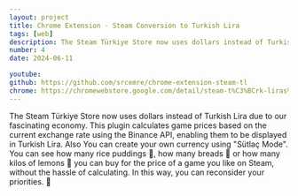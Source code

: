 ```yaml
---
layout: project
title: Chrome Extension - Steam Conversion to Turkish Lira
tags: [web] 
description: The Steam Türkiye Store now uses dollars instead of Turkish Lira due to our fascinating economy. This plugin calculates game prices based on the current exchange rate using the Binance API, enabling them to be displayed in Turkish Lira. Also You can create your own currency using "Sütlaç Mode". You can see how many rice puddings 🍚, how many breads 🥖 or how many kilos of lemons 🍋 you can buy for the price of a game you like on Steam, without the hassle of calculating. In this way, you can reconsider your priorities. 🚀
number: 4
date: 2024-06-11

youtube: 
github: https://github.com/srcemre/chrome-extension-steam-tl
chrome: https://chromewebstore.google.com/detail/steam-t%C3%BCrk-liras%C4%B1na-%C3%A7evir/amjkkjgaoobiepemkmiefmmbdeeindoj
---
```


The Steam Türkiye Store now uses dollars instead of Turkish Lira due to our fascinating economy. This plugin calculates game prices based on the current exchange rate using the Binance API, enabling them to be displayed in Turkish Lira. Also You can create your own currency using "Sütlaç Mode". You can see how many rice puddings 🍚, how many breads 🥖 or how many kilos of lemons 🍋 you can buy for the price of a game you like on Steam, without the hassle of calculating. In this way, you can reconsider your priorities. 🚀
